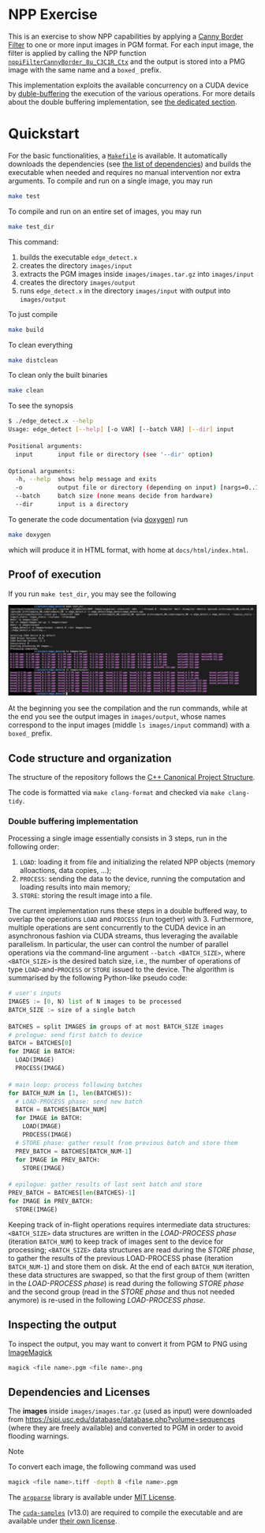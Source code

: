 
# NPP Exercise
This is an exercise to show NPP capabilities by applying a [Canny Border Filter](https://docs.nvidia.com/cuda/npp/image_filtering_functions.html#image-filter-canny-border) to one or more input images in PGM format. For each input image, the filter is applied by calling the NPP function [`nppiFilterCannyBorder_8u_C3C1R_Ctx`](https://docs.nvidia.com/cuda/npp/image_filtering_functions.html#c.nppiFilterCannyBorder_8u_C3C1R_Ctx) and the output is stored into a PMG image with the same name and a `boxed_` prefix.

This implementation exploits the available concurrency on a CUDA device by [duble-buffering](https://en.wikipedia.org/wiki/Multiple_buffering) the execution of the various operations. For more details about the double buffering implementation, see [the dedicated section](#double-buffering-implementation).

# Quickstart
For the basic functionalities, a [`Makefile`](Makefile) is available. It automatically downloads the dependencies (see [the list of dependencies](#dependencies-and-licenses)) and builds the executable when needed and requires no manual intervention nor extra arguments.
To compile and run on a single image, you may run

```bash
make test
```

To compile and run on an entire set of images, you may run

```bash
make test_dir
```

This command:

1. builds the executable `edge_detect.x`
2. creates the directory `images/input`
3. extracts the PGM images inside `images/images.tar.gz` into `images/input`
4. creates the directory `images/output`
5. runs `edge_detect.x` in the directory `images/input` with output into `images/output`

To just compile

```bash
make build
```

To clean everything

```bash
make distclean
```

To clean only the built binaries

```bash
make clean
```

To see the synopsis

```bash
$ ./edge_detect.x --help
Usage: edge_detect [--help] [-o VAR] [--batch VAR] [--dir] input

Positional arguments:
  input       input file or directory (see '--dir' option)

Optional arguments:
  -h, --help  shows help message and exits
  -o          output file or directory (depending on input) [nargs=0..1] [default: "."]
  --batch     batch size (none means decide from hardware)
  --dir       input is a directory
```

To generate the code documentation (via [doxygen](https://www.doxygen.nl)) run

```bash
make doxygen
```

which will produce it in HTML format, with home at `docs/html/index.html`.

## Proof of execution
If you run `make test_dir`, you may see the following

![result of execution of target test_dir](docs/test_dir_results.png)

At the beginning you see the compilation and the run commands, while at the end you see the output images in `images/output`, whose names correspond to the input images (middle `ls images/input` command) with a `boxed_` prefix.

## Code structure and organization
The structure of the repository follows the [C++ Canonical Project Structure](https://www.open-std.org/jtc1/sc22/wg21/docs/papers/2018/p1204r0.html).

The code is formatted via `make clang-format` and checked via `make clang-tidy`.

### Double buffering implementation
Processing a single image essentially consists in 3 steps, run in the following order:

1. `LOAD`: loading it from file and initializing the related NPP objects (memory alloactions, data copies, ...);
2. `PROCESS`: sending the data to the device, running the computation and loading results into main memory;
3. `STORE`: storing the result image into a file.

The current implementation runs these steps in a double buffered way, to overlap the operations `LOAD` and `PROCESS` (run together) with 3. Furthermore, multiple operations are sent concurrently to the CUDA device in an asynchronous fashion via CUDA streams, thus leveraging the available parallelism. In particular, the user can control the number of parallel operations via the command-line argument `--batch <BATCH_SIZE>`, where `<BATCH_SIZE>` is the desired batch size, i.e., the number of operations of type `LOAD`-and-`PROCESS` or `STORE` issued to the device. The algorithm is summarised by the following Python-like pseudo code:

```python
# user's inputs
IMAGES := [0, N) list of N images to be processed
BATCH_SIZE := size of a single batch

BATCHES = split IMAGES in groups of at most BATCH_SIZE images
# prologue: send first batch to device
BATCH = BATCHES[0]
for IMAGE in BATCH:
  LOAD(IMAGE)
  PROCESS(IMAGE)

# main loop: process following batches
for BATCH_NUM in [1, len(BATCHES)):
  # LOAD-PROCESS phase: send new batch
  BATCH = BATCHES[BATCH_NUM]
  for IMAGE in BATCH:
    LOAD(IMAGE)
    PROCESS(IMAGE)
  # STORE phase: gather result from previous batch and store them
  PREV_BATCH = BATCHES[BATCH_NUM-1]
  for IMAGE in PREV_BATCH:
    STORE(IMAGE)

# epilogue: gather results of last sent batch and store
PREV_BATCH = BATCHES[len(BATCHES)-1]
for IMAGE in PREV_BATCH:
  STORE(IMAGE)
```

Keeping track of in-flight operations requires intermediate data structures: `<BATCH_SIZE>` data structures are written in the *LOAD-PROCESS phase* (iteration `BATCH_NUM`) to keep track of images sent to the device for processing; `<BATCH_SIZE>` data structures are read during the *STORE phase*, to gather the results of the previous LOAD-PROCESS phase (iteration `BATCH_NUM-1`) and store them on disk. At the end of each `BATCH_NUM` iteration, these data structures are swapped, so that the first group of them (written in the *LOAD-PROCESS phase*) is read during the following *STORE phase* and the second group (read in the *STORE phase* and thus not needed anymore) is re-used in the following *LOAD-PROCESS phase*.

## Inspecting the output
To inspect the output, you may want to convert it from PGM to PNG using [ImageMagick](https://imagemagick.org)

```bash
magick <file name>.pgm <file name>.png
```

## Dependencies and Licenses
The **images** inside `images/images.tar.gz` (used as input) were downloaded from https://sipi.usc.edu/database/database.php?volume=sequences (where they are freely available) and converted to PGM in order to avoid flooding warnings.

> [!NOTE]
> To convert each image, the following command was used
> ```bash
> magick <file name>.tiff -depth 8 <file name>.pgm
> ```

The [`argparse`](https://github.com/p-ranav/argparse) library is available under [MIT License](https://github.com/p-ranav/argparse/blob/master/LICENSE).

The [`cuda-samples`](https://github.com/NVIDIA/cuda-samples) (v13.0) are required to compile the executable and are available under [their own license](https://github.com/NVIDIA/cuda-samples/blob/v13.0/LICENSE).
